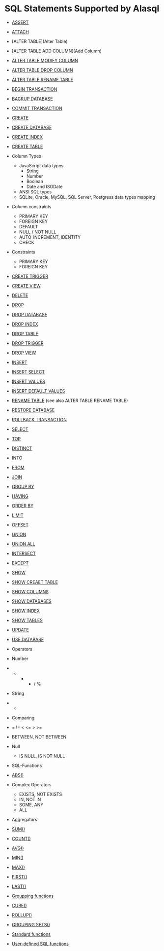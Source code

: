 # SQL Statements Supported by Alasql

* [ASSERT](Assert)
* [ATTACH](Attach)
* [ALTER TABLE](Alter Table)
 * [ALTER TABLE ADD COLUMN](Add Column)
 * [ALTER TABLE MODIFY COLUMN](sql/modify-column.md)
 * [ALTER TABLE DROP COLUMN](sql/drop-column.md)
 * [ALTER TABLE RENAME TABLE](sql/rename-table.md)
* [BEGIN TRANSACTION](sql/begin-transaction.md)
* [BACKUP DATABASE](sql/backup-database.md)
* [COMMIT TRANSACTION](sql/commit-transaction.md)
* [CREATE]()
 * [CREATE DATABASE](sql/create-database.md)
 * [CREATE INDEX](sql/create-index.md)
 * [CREATE TABLE](sql/create-table.md)
  * Column Types
  	* JavaScript data types
  	  * String
  	  * Number
  	  * Boolean
  	  * Date and ISODate
  	* ANSI SQL types
  	* SQLite, Oracle, MySQL, SQL Server, Postgress data types mapping
  * Column constraints
    * PRIMARY KEY
    * FOREIGN KEY
    * DEFAULT
    * NULL / NOT NULL
    * AUTO_INCREMENT, IDENTITY
    * CHECK
  * Constraints
    * PRIMARY KEY
    * FOREIGN KEY
 * [CREATE TRIGGER](create-trigger.md)
 * [CREATE VIEW](sql/create-view.md)
* [DELETE](sql/delete.md)
* [DROP]()
 * [DROP DATABASE](sql/drop-database.md)
 * [DROP INDEX](sql/drop-index.md)
 * [DROP TABLE](sql/drop-table.md)
 * [DROP TRIGGER](sql/drop-trigger.md)
 * [DROP VIEW](sql/drop-view.md)
* [INSERT](sql/insert.md)
 * [INSERT SELECT](sql/insert-select.md)
 * [INSERT VALUES](sql/insert-values.md)
 * [INSERT DEFAULT VALUES](sql/insert-default-values.md) 
* [RENAME TABLE](sql/rename-table.md) (see also ALTER TABLE RENAME TABLE)
* [RESTORE DATABASE](sql/restore-database.md)
* [ROLLBACK TRANSACTION](sql/rollback.md)
* [SELECT](sql/select.md)
 * [TOP](sql/top.md)
 * [DISTINCT](sql/distinct.md)
 * [INTO](sql/into.md)
 * [FROM](sql/from.md)
 * [JOIN](sql/join.md)
 * [GROUP BY](sql/group-by.md)
 * [HAVING](sql/having.md)
 * [ORDER BY](sql/order-by.md)
 * [LIMIT](sql/limit.md)
 * [OFFSET](sql/offset.md)
 * [UNION]()
 * [UNION ALL]()
 * [INTERSECT]()
 * [EXCEPT]()
* [SHOW]()
 * [SHOW CREAET TABLE](sql/show-create-table.md)
 * [SHOW COLUMNS](sql/show-columns.md)
 * [SHOW DATABASES](sql/show-databases.md)
 * [SHOW INDEX](sql/show-index.md)
 * [SHOW TABLES](sql/show-tables.md)
* [UPDATE](sql/update.md)
* [USE DATABASE](sql/use-database.md)

* Operators
 * Number
  * + - * / %
 * String 
  * +
 * Comparing
  * = != < <= > >=
  * BETWEEN, NOT BETWEEN
 * Null
   * IS NULL, IS NOT NULL
* SQL-Functions
 * [ABS()](sql/abs.md)
* Complex Operators
  * EXISTS, NOT EXISTS
  * IN, NOT IN
  * SOME, ANY
  * ALL
* Aggregators
 * [SUM()](sql/sum.md) 
 * [COUNT()](sql/count.md) 
 * [AVG()](sql/avg.md) 
 * [MIN()](sql/min.md) 
 * [MAX()](sql/max.md) 
 * [FIRST()](sql/first.md) 
 * [LAST()](sql/last.md) 
* [Groupping functions](sql/group-by.md)
 * [CUBE()](sql/cube.md)
 * [ROLLUP()](sql/rollup.md)
 * [GROUPING SETS()](sql/grouping-sets.md)
* [Standard functions](sql/functions.md)
* [User-defined SQL functions](sql/user-defined-fn.md)
